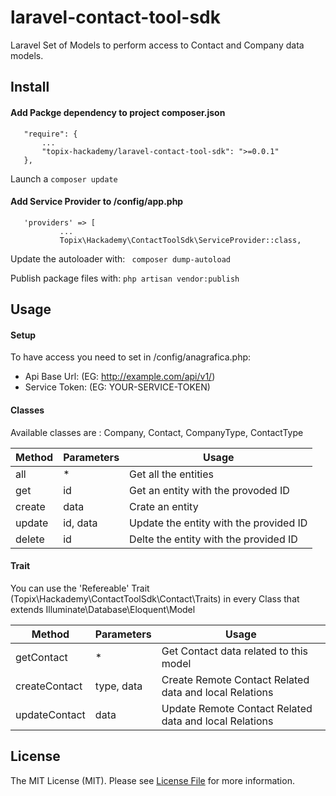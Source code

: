 # laravel-contact-tool-sdk

Laravel Set of Models to perform access to Contact and Company data models.

## Install

#### Add Packge dependency to project composer.json

```
   "require": {
       ...
       "topix-hackademy/laravel-contact-tool-sdk": ">=0.0.1"
   },
```

Launch a ` composer update `

#### Add Service Provider to /config/app.php

```
   'providers' => [
           ...
           Topix\Hackademy\ContactToolSdk\ServiceProvider::class,
```

Update the autoloader with: ` composer dump-autoload`

Publish package files with: ` php artisan vendor:publish `

## Usage

#### Setup

To have access you need to set in /config/anagrafica.php:

* Api Base Url: (EG: http://example.com/api/v1/)
* Service Token: (EG: YOUR-SERVICE-TOKEN)

#### Classes

Available classes are : Company, Contact, CompanyType, ContactType


| Method | Parameters | Usage |
| ------ | ---------- | ----- |
| all    | \*  | Get all the entities |
| get    | id         | Get an entity with the provoded ID |
| create | data       | Crate an entity |
| update | id, data   | Update the entity with the provided ID |
| delete | id         | Delte the entity with the provided ID |

#### Trait

You can use the 'Refereable' Trait (Topix\Hackademy\ContactToolSdk\Contact\Traits)
in every Class that extends Illuminate\Database\Eloquent\Model

| Method          | Parameters       | Usage                                      |
| --------------- | ---------------- | ------------------------------------------ |
| getContact      | \*               | Get Contact data related to this model |
| createContact   | type, data       | Create Remote Contact Related data and local Relations |
| updateContact   | data             | Update Remote Contact Related data and local Relations |



## License

The MIT License (MIT). Please see [License File](LICENSE.md) for more information.

[ico-version]: https://img.shields.io/packagist/v/:vendor/:package_name.svg?style=flat-square
[ico-license]: https://img.shields.io/badge/license-MIT-brightgreen.svg?style=flat-square
[ico-travis]: https://img.shields.io/travis/:vendor/:package_name/master.svg?style=flat-square
[ico-scrutinizer]: https://img.shields.io/scrutinizer/coverage/g/:vendor/:package_name.svg?style=flat-square
[ico-code-quality]: https://img.shields.io/scrutinizer/g/:vendor/:package_name.svg?style=flat-square
[ico-downloads]: https://img.shields.io/packagist/dt/:vendor/:package_name.svg?style=flat-square

[link-packagist]: https://packagist.org/packages/:vendor/:package_name
[link-travis]: https://travis-ci.org/:vendor/:package_name
[link-scrutinizer]: https://scrutinizer-ci.com/g/:vendor/:package_name/code-structure
[link-code-quality]: https://scrutinizer-ci.com/g/:vendor/:package_name
[link-downloads]: https://packagist.org/packages/:vendor/:package_name
[link-author]: https://github.com/:author_username
[link-contributors]: ../../contributors
